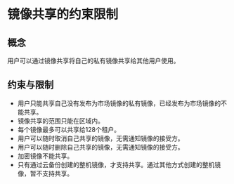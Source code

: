 # 镜像共享的约束限制<a name="ZH-CN_TOPIC_0036994316"></a>

## 概念<a name="section63142895155254"></a>

用户可以通过镜像共享将自己的私有镜像共享给其他用户使用。

## 约束与限制<a name="section067619492819"></a>

-   用户只能共享自己没有发布为市场镜像的私有镜像，已经发布为市场镜像的不能共享。
-   镜像共享的范围只能在区域内。
-   每个镜像最多可以共享给128个租户。
-   用户可以随时取消自己共享的镜像，无需通知镜像的接受方。
-   用户可以随时删除自己共享的镜像，无需通知镜像的接受方。
-   加密镜像不能共享。
-   只有通过云备份创建的整机镜像，才支持共享。通过其他方式创建的整机镜像，暂不支持共享。

